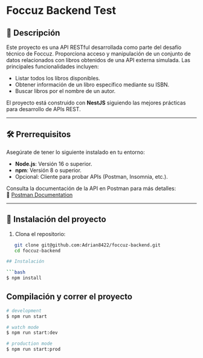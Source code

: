 # Foccuz Backend Test

## 📘 Descripción

Este proyecto es una API RESTful desarrollada como parte del desafío técnico de Foccuz. Proporciona acceso y manipulación de un conjunto de datos relacionados con libros obtenidos de una API externa simulada. Las principales funcionalidades incluyen:

- Listar todos los libros disponibles.
- Obtener información de un libro específico mediante su ISBN.
- Buscar libros por el nombre de un autor.

El proyecto está construido con **NestJS** siguiendo las mejores prácticas para desarrollo de APIs REST.

---

## 🛠️ Prerrequisitos

Asegúrate de tener lo siguiente instalado en tu entorno:

- **Node.js**: Versión 16 o superior.
- **npm**: Versión 8 o superior.
- Opcional: Cliente para probar APIs (Postman, Insomnia, etc.).

Consulta la documentación de la API en Postman para más detalles:  
🔗 [Postman Documentation](https://documenter.getpostman.com/view/18745177/2sAYJ9AJ5b)

---

## 🚀 Instalación del proyecto

1. Clona el repositorio:

```bash
   git clone git@github.com:Adrian8422/foccuz-backend.git
   cd foccuz-backend

## Instalación

```bash
$ npm install
```

## Compilación y correr el proyecto

```bash
# development
$ npm run start

# watch mode
$ npm run start:dev

# production mode
$ npm run start:prod

